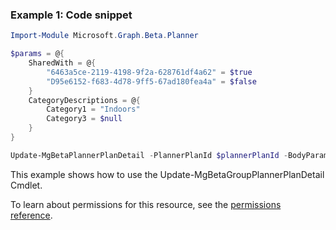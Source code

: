 ### Example 1: Code snippet

```powershell
Import-Module Microsoft.Graph.Beta.Planner

$params = @{
	SharedWith = @{
		"6463a5ce-2119-4198-9f2a-628761df4a62" = $true
		"D95e6152-f683-4d78-9ff5-67ad180fea4a" = $false
	}
	CategoryDescriptions = @{
		Category1 = "Indoors"
		Category3 = $null
	}
}

Update-MgBetaPlannerPlanDetail -PlannerPlanId $plannerPlanId -BodyParameter $params
```
This example shows how to use the Update-MgBetaGroupPlannerPlanDetail Cmdlet.

To learn about permissions for this resource, see the [permissions reference](/graph/permissions-reference).

